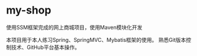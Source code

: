 # my-shop
使用SSM框架完成的网上商城项目，使用Maven模块化开发

本项目用于本人练习Spring、SpringMVC、Mybatis框架的使用。
熟悉Git版本控制技术、GitHub平台基本操作。

